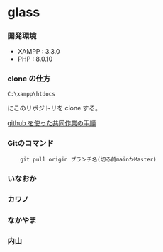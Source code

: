 # glass

### 開発環境

- XAMPP : 3.3.0
- PHP : 8.0.10

### clone の仕方

    C:\xampp\htdocs
    

にこのリポジトリを clone する。

[github を使った共同作業の手順](https://qiita.com/future_kame/items/9fa256aea09faa28b357)

### Gitのコマンド
        
        git pull origin ブランチ名(切る前mainかMaster)



### いなおか



### カワノ 

### なかやま

### 内山



